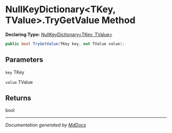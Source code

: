 ﻿# NullKeyDictionary\<TKey, TValue\>.TryGetValue Method

**Declaring Type:** [NullKeyDictionary\<TKey, TValue\>](../index.md)

```csharp
public bool TryGetValue(TKey key, out TValue value);
```

## Parameters

`key`  TKey

`value`  TValue

## Returns

bool

___

*Documentation generated by [MdDocs](https://github.com/ap0llo/mddocs)*
